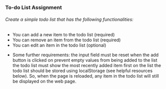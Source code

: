 ### To-do List Assignment

###### Create a simple todo list that has the following functionalities:

- You can add a new item to the todo list (required)
- You can remove an item from the todo list (required)
- You can edit an item in the todo list (optional)

* Some further requirements:
  the input field must be reset when the add button is clicked on
  prevent empty values from being added to the list
  the todo list must show the most recently added item first on the list
  the todo list should be stored using localStorage (see helpful resources below). So, when the page is reloaded, any item in the todo list will still be displayed on the web page.
